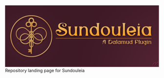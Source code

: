 ![Banner Image](https://raw.githubusercontent.com/Sundouleia/repo/main/Images/GithubBanner.png)
Repository landing page for Sundouleia
